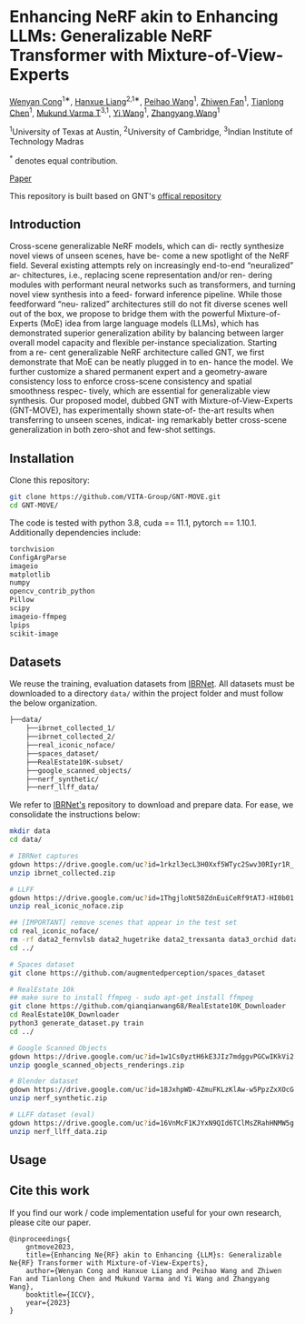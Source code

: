 # Enhancing NeRF akin to Enhancing LLMs: Generalizable NeRF Transformer with Mixture-of-View-Experts
[Wenyan Cong]()<sup>1∗</sup>,
[Hanxue Liang]()<sup>2,1∗</sup>,
[Peihao Wang](https://peihaowang.github.io/)<sup>1</sup>,
[Zhiwen Fan]()<sup>1</sup>,
[Tianlong Chen](https://tianlong-chen.github.io/)<sup>1</sup>,
[Mukund Varma T](https://mukundvarmat.github.io/)<sup>3,1</sup>,
[Yi Wang]()<sup>1</sup>,
[Zhangyang Wang](https://vita-group.github.io/)<sup>1</sup>

<sup>1</sup>University of Texas at Austin, <sup>2</sup>University of Cambridge, <sup>3</sup>Indian Institute of Technology Madras

<sup>*</sup> denotes equal contribution.

[Paper](https://arxiv.org/abs/2308.11793)

This repository is built based on GNT's [offical repository](https://github.com/VITA-Group/GNT)


## Introduction

Cross-scene generalizable NeRF models, which can di- rectly synthesize novel views of unseen scenes, have be- come a new spotlight of the NeRF field. Several existing attempts rely on increasingly end-to-end “neuralized” ar- chitectures, i.e., replacing scene representation and/or ren- dering modules with performant neural networks such as transformers, and turning novel view synthesis into a feed- forward inference pipeline. While those feedforward “neu- ralized” architectures still do not fit diverse scenes well out of the box, we propose to bridge them with the powerful Mixture-of-Experts (MoE) idea from large language models (LLMs), which has demonstrated superior generalization ability by balancing between larger overall model capacity and flexible per-instance specialization. Starting from a re- cent generalizable NeRF architecture called GNT, we first demonstrate that MoE can be neatly plugged in to en- hance the model. We further customize a shared permanent expert and a geometry-aware consistency loss to enforce cross-scene consistency and spatial smoothness respec- tively, which are essential for generalizable view synthesis. Our proposed model, dubbed GNT with Mixture-of-View-Experts (GNT-MOVE), has experimentally shown state-of- the-art results when transferring to unseen scenes, indicat- ing remarkably better cross-scene generalization in both zero-shot and few-shot settings.

## Installation

Clone this repository:

```bash
git clone https://github.com/VITA-Group/GNT-MOVE.git
cd GNT-MOVE/
```

The code is tested with python 3.8, cuda == 11.1, pytorch == 1.10.1. Additionally dependencies include: 

```bash
torchvision
ConfigArgParse
imageio
matplotlib
numpy
opencv_contrib_python
Pillow
scipy
imageio-ffmpeg
lpips
scikit-image
```

## Datasets

We reuse the training, evaluation datasets from [IBRNet](https://github.com/googleinterns/IBRNet). All datasets must be downloaded to a directory `data/` within the project folder and must follow the below organization. 
```bash
├──data/
    ├──ibrnet_collected_1/
    ├──ibrnet_collected_2/
    ├──real_iconic_noface/
    ├──spaces_dataset/
    ├──RealEstate10K-subset/
    ├──google_scanned_objects/
    ├──nerf_synthetic/
    ├──nerf_llff_data/
```
We refer to [IBRNet's](https://github.com/googleinterns/IBRNet) repository to download and prepare data. For ease, we consolidate the instructions below:
```bash
mkdir data
cd data/

# IBRNet captures
gdown https://drive.google.com/uc?id=1rkzl3ecL3H0Xxf5WTyc2Swv30RIyr1R_
unzip ibrnet_collected.zip

# LLFF
gdown https://drive.google.com/uc?id=1ThgjloNt58ZdnEuiCeRf9tATJ-HI0b01
unzip real_iconic_noface.zip

## [IMPORTANT] remove scenes that appear in the test set
cd real_iconic_noface/
rm -rf data2_fernvlsb data2_hugetrike data2_trexsanta data3_orchid data5_leafscene data5_lotr data5_redflower
cd ../

# Spaces dataset
git clone https://github.com/augmentedperception/spaces_dataset

# RealEstate 10k
## make sure to install ffmpeg - sudo apt-get install ffmpeg
git clone https://github.com/qianqianwang68/RealEstate10K_Downloader
cd RealEstate10K_Downloader
python3 generate_dataset.py train
cd ../

# Google Scanned Objects
gdown https://drive.google.com/uc?id=1w1Cs0yztH6kE3JIz7mdggvPGCwIKkVi2
unzip google_scanned_objects_renderings.zip

# Blender dataset
gdown https://drive.google.com/uc?id=18JxhpWD-4ZmuFKLzKlAw-w5PpzZxXOcG
unzip nerf_synthetic.zip

# LLFF dataset (eval)
gdown https://drive.google.com/uc?id=16VnMcF1KJYxN9QId6TClMsZRahHNMW5g
unzip nerf_llff_data.zip
```

## Usage
<!-- 
### Training

```bash
# single scene
# python3 train.py --config <config> --train_scenes <scene> --eval_scenes <scene> --optional[other kwargs]. Example:
python3 train.py --config configs/gnt_blender.txt --train_scenes drums --eval_scenes drums
python3 train.py --config configs/gnt_llff.txt --train_scenes orchids --eval_scenes orchids

# cross scene
# python3 train.py --config <config> --optional[other kwargs]. Example:
python3 train.py --config configs/gnt_full.txt 
```

To decode coarse-fine outputs set `--N_importance > 0`, and with a separate fine network use `--single_net = False`

### Pre-trained Models

<table>
  <tr>
    <th>Dataset</th>
    <th>Scene</th>
    <th colspan=2>Download</th>
  </tr>
  <tr>
    <th rowspan=8>LLFF</th>
    <td>fern</td>
    <td><a href="https://drive.google.com/file/d/18wWmOh4v0yFP9Q3nyqpN82N-szYFJrf8/view?usp=sharing">ckpt</a></td>
    <td><a href="https://drive.google.com/drive/folders/12AcHS17HwVfFYMVX_t6dQU5c5jXOxtWg?usp=share_link">renders</a></td>
  </tr>
  <tr>
    <td>flower</td>
    <td><a href="https://drive.google.com/file/d/1JPNHvCsQljUDPFZwrZ0KoxJWGgb1ik-H/view?usp=share_link">ckpt</a></td>
    <td><a href="https://drive.google.com/drive/folders/1xbVFzEEcJtaFJaewdXvaScUpSDhKpom9?usp=share_link">renders</a></td>
  </tr>
  <tr>
    <td>fortress</td>
    <td><a href="https://drive.google.com/file/d/1rDS3Ci0L4mhb2ju-2iqeLwC8fokzuM9I/view?usp=share_link">ckpt</a></td>
    <td><a href="https://drive.google.com/drive/folders/1AIkIZw1drGjYyZaK8048FWGjDXhnNaKA?usp=share_link">renders</a></td>
  </tr>
  <tr>
    <td>horns</td>
    <td><a href="https://drive.google.com/file/d/13hszXGhJ4Z9k3-NIJ9TlwSpw9c1zuzuW/view?usp=share_link">ckpt</a></td>
    <td><a href="https://drive.google.com/drive/folders/1_CeRcd5VLFa1_NWIGu1qp2EN2GEmD3df?usp=share_link">renders</a></td>
  </tr>
  <tr>
    <td>leaves</td>
    <td><a href="https://drive.google.com/file/d/1wi4WA39lU0pdhkbyXlFePX9Vz8nSsDpe/view?usp=share_link">ckpt</a></td>
    <td><a href="https://drive.google.com/drive/folders/1UXMW9_8eellesWkhP_VcIcC6VQy1QCnB?usp=share_link">renders</a></td>
  </tr>
  <tr>
    <td>orchids</td>
    <td><a href="https://drive.google.com/file/d/1RM0eZuF3Jn6Jpfd_LvixVcUaLNtpyKbX/view?usp=share_link">ckpt</a></td>
    <td><a href="https://drive.google.com/drive/folders/1Wuxp1_mM8TQh5j8W1GHzGVmFZVbl0gul?usp=share_link">renders</a></td>
  </tr>
  <tr>
    <td>room</td>
    <td><a href="https://drive.google.com/file/d/1DWtcPxMv7UceRkUrnRTKZ_-0RcxSnn12/view?usp=share_link">ckpt</a></td>
    <td><a href="https://drive.google.com/drive/folders/1tlNBWH304jyBjbE8NCw1ysvtU53mglLg?usp=share_link">renders</a></td>
  </tr>
  <tr>
    <td>trex</td>
    <td><a href="https://drive.google.com/file/d/1j2JQ7MkuWQe8vAaatFfRzFROLTZf9dba/view?usp=share_link">ckpt</a></td>
    <td><a href="https://drive.google.com/drive/folders/1pW0Di9nE8q5KqffL7fVze2Wu_Jts8mAW?usp=share_link">renders</a></td>
  </tr>
  <tr>
    <th rowspan=8>Synthetic</th>
    <td>chair</td>
    <td><a href="https://drive.google.com/file/d/1kSwVw03Df2JJbl-tkDgt03RcnZ8aXKPP/view?usp=share_link">ckpt</a></td>
    <td><a href="https://drive.google.com/drive/folders/1pKeJmH4jMrnjbN3uELVlddfxSzoQDuCz?usp=share_link">renders</a></td>
  </tr>
  <tr>
    <td>drums</td>
    <td><a href="https://drive.google.com/file/d/1YgUopHb5LXwmXlB7CDC7DF0bwjprH15W/view?usp=share_link">ckpt</a></td>
    <td><a href="https://drive.google.com/drive/folders/10BAz_FmOFEEySKn__LqVcFVudNCRUie-?usp=share_link">renders</a></td>
  </tr>
  <tr>
    <td>ficus</td>
    <td><a href="https://drive.google.com/file/d/1vizXtpTWmmPcZhWOzMXYXwM-7ReQbfuX/view?usp=share_link">ckpt</a></td>
    <td><a href="https://drive.google.com/drive/folders/1uDr7ocb-9RlpK9L6vgxbC5d4g53H7WY1?usp=share_link">renders</a></td>
  </tr>
  <tr>
    <td>hotdog</td>
    <td><a href="https://drive.google.com/file/d/1kjAi7Ff9lAnBZyWfmvH4APg-Kg508SaZ/view?usp=share_link">ckpt</a></td>
    <td><a href="https://drive.google.com/drive/folders/1NHVZFSBIoVkNsrR7teSt7OVVJJVF9oaO?usp=share_link">renders</a></td>
  </tr>
  <tr>
    <td>lego</td>
    <td><a href="https://drive.google.com/file/d/1IbhbBr5XfxQz0jSQM3nLX_htTbvc59kj/view?usp=share_link">ckpt</a></td>
    <td><a href="https://drive.google.com/drive/folders/1BHzWiCNmGwa2FmgFAqql1SC7jkHM1clK?usp=share_link">renders</a></td>
  </tr>
  <tr>
    <td>materials</td>
    <td><a href="https://drive.google.com/file/d/13H6SzaHCj6NbB0BgNkE8kVRjFOZys4dx/view?usp=share_link">ckpt</a></td>
    <td><a href="https://drive.google.com/drive/folders/1rxCI5F-36gBUv6wO3REcGZs396YVm_7d?usp=share_link">renders</a></td>
  </tr>
  <tr>
    <td>mic</td>
    <td><a href="https://drive.google.com/file/d/1fxHOPPKD1SaSy8aDC3iIDS41Rbkui1r9/view?usp=share_link">ckpt</a></td>
    <td><a href="https://drive.google.com/drive/folders/1m64tU7Kl37Y6ToDFrJ65_OcMKbgpVpBq?usp=share_link">renders</a></td>
  </tr>
  <tr>
    <td>ship</td>
    <td><a href="https://drive.google.com/file/d/16nLEu0pINfPJ46MbDkxgOEqnWo8hqAAF/view?usp=share_link">ckpt</a></td>
    <td><a href="https://drive.google.com/drive/folders/1SQCCDxUdzlBJuagvRMkW0uowshNqY9xV?usp=share_link">renders</a></td>
  </tr>
  <tr>
    <td>generalization</td>
    <td>N.A.</td>
    <td><a href="https://drive.google.com/file/d/1AMN0diPeHvf2fw53IO5EE2Qp4os5SkoX/view?usp=share_link">ckpt</a></td>
    <td><a href="https://drive.google.com/drive/folders/1XW-uCao0WRyf5I94pdhW2H2wIcwZPrAu?usp=share_link">renders</a></td>
  </tr>
</table>

To reuse pretrained models, download the required checkpoints and place in appropriate directory with name - `gnt_<scene-name>` (single scene) or `gnt_<full>` (generalization). Then proceed to evaluation / rendering. To facilitate future research, we also provide half resolution renderings of our method on several benchmark scenes. Incase there are issues with any of the above checkpoints, please feel free to open an issue. 

### Evaluation

```bash
# single scene
# python3 eval.py --config <config> --eval_scenes <scene> --expname <out-dir> --run_val --optional[other kwargs]. Example:
python3 eval.py --config configs/gnt_llff.txt --eval_scenes orchids --expname gnt_orchids --chunk_size 500 --run_val --N_samples 192
python3 eval.py --config configs/gnt_blender.txt --eval_scenes drums --expname gnt_drums --chunk_size 500 --run_val --N_samples 192

# cross scene
# python3 eval.py --config <config> --expname <out-dir> --run_val --optional[other kwargs]. Example:
python3 eval.py --config configs/gnt_full.txt --expname gnt_full --chunk_size 500 --run_val --N_samples 192
```

### Rendering

To render videos of smooth camera paths for the real forward-facing scenes.

```bash
# python3 render.py --config <config> --eval_dataset llff_render --eval_scenes <scene> --expname <out-dir> --optional[other kwargs]. Example:
python3 render.py --config configs/gnt_llff.txt --eval_dataset llff_render --eval_scenes orchids --expname gnt_orchids --chunk_size 500 --N_samples 192
```

The code has been recently tidied up for release and could perhaps contain tiny bugs. Please feel free to open an issue. -->


## Cite this work

If you find our work / code implementation useful for your own research, please cite our paper.

```
@inproceedings{
    gntmove2023,
    title={Enhancing Ne{RF} akin to Enhancing {LLM}s: Generalizable Ne{RF} Transformer with Mixture-of-View-Experts},
    author={Wenyan Cong and Hanxue Liang and Peihao Wang and Zhiwen Fan and Tianlong Chen and Mukund Varma and Yi Wang and Zhangyang Wang},
    booktitle={ICCV},
    year={2023}
}
```
